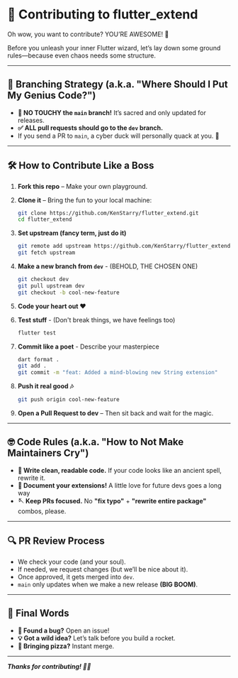 # 🚀 Contributing to flutter_extend

Oh wow, you want to contribute? YOU’RE AWESOME! 🎉

Before you unleash your inner Flutter wizard, let’s lay down some ground rules—because even chaos needs some structure.

---

## 🌳 Branching Strategy (a.k.a. "Where Should I Put My Genius Code?")

- **🚫 NO TOUCHY the `main` branch!** It’s sacred and only updated for releases.
- **✅ ALL pull requests should go to the `dev` branch.**
- If you send a PR to `main`, a cyber duck will personally quack at you. 🦆

---

## 🛠️ How to Contribute Like a Boss

1. **Fork this repo** – Make your own playground.
2. **Clone it** – Bring the fun to your local machine:
   ```bash
   git clone https://github.com/KenStarry/flutter_extend.git
   cd flutter_extend
   ```
3. **Set upstream (fancy term, just do it)**
   ```bash
   git remote add upstream https://github.com/KenStarry/flutter_extend.git
   git fetch upstream
   ```
   
4. **Make a new branch from `dev`** - (BEHOLD, THE CHOSEN ONE)
   ```bash
   git checkout dev
   git pull upstream dev
   git checkout -b cool-new-feature
   ```
5. **Code your heart out ❤️**

6. **Test stuff** - (Don't break things, we have feelings too)
   ```bash
   flutter test
   ```

7. **Commit like a poet** - Describe your masterpiece
   ```bash
   dart format .
   git add .
   git commit -m "feat: Added a mind-blowing new String extension"
   ```

8. **Push it real good 🎶**
   ```bash
   git push origin cool-new-feature
   ```

9. **Open a Pull Request to dev** – Then sit back and wait for the magic.

---
## 🤓 Code Rules (a.k.a. "How to Not Make Maintainers Cry")

- **🧼 Write clean, readable code.** If your code looks like an ancient spell, rewrite it.
- **📝 Document your extensions!** A little love for future devs goes a long way
- **🪡 Keep PRs focused.** No **"fix typo"** + **"rewrite entire package"** combos, please.

---

## 🔍 PR Review Process

- We check your code (and your soul).
- If needed, we request changes (but we’ll be nice about it).
- Once approved, it gets merged into `dev`.
- `main` only updates when we make a new release **(BIG BOOM)**.

---

## 🎤 Final Words

- **🐛 Found a bug?** Open an issue!
- **💡 Got a wild idea?** Let’s talk before you build a rocket.
- **🍕 Bringing pizza?** Instant merge.

---

_**Thanks for contributing! 🚀✨**_